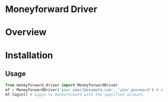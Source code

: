 # Moneyforward Driver

# Overview


# Installation


## Usage

```python
from moneyforward_driver import MoneyforwardDriver
mf = MoneyforwardDriver('your_email@example.com', 'your_password') # a webdriver instance is created in the constructor.
mf.login() # Login to moneyforward with the specified account.
```
